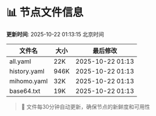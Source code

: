 # 📊 节点文件信息

**更新时间**: 2025-10-22 01:13:15 北京时间

| 文件名 | 大小 | 最后修改 |
|--------|------|----------|
| all.yaml | 22K | 2025-10-22 01:13 |
| history.yaml | 946K | 2025-10-22 01:13 |
| mihomo.yaml | 32K | 2025-10-22 01:13 |
| base64.txt | 19K | 2025-10-22 01:13 |

> 🔄 文件每30分钟自动更新，确保节点的新鲜度和可用性
